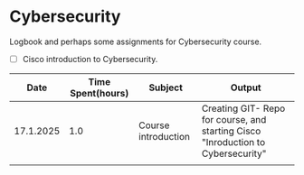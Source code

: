 # Cybersecurity
Logbook and perhaps some assignments for Cybersecurity course.

- [ ] Cisco introduction to Cybersecurity.





| Date      | Time Spent(hours) | Subject             | Output                                                                           |
| --------- | ----------------- | ------------------- | -------------------------------------------------------------------------------- |
| 17.1.2025 | 1.0               | Course introduction | Creating GIT- Repo for course, and starting Cisco "Inroduction to Cybersecurity" |
|           |                   |                     |                                                                                  |
